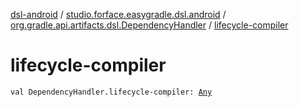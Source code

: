 [dsl-android](../../index.md) / [studio.forface.easygradle.dsl.android](../index.md) / [org.gradle.api.artifacts.dsl.DependencyHandler](index.md) / [lifecycle-compiler](./lifecycle-compiler.md)

# lifecycle-compiler

`val DependencyHandler.lifecycle-compiler: `[`Any`](https://kotlinlang.org/api/latest/jvm/stdlib/kotlin/-any/index.html)